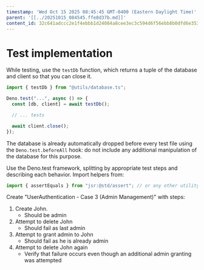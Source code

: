 ```yaml
---
timestamp: 'Wed Oct 15 2025 08:45:45 GMT-0400 (Eastern Daylight Time)'
parent: '[[../20251015_084545.ffe8d37b.md]]'
content_id: 32c641adccc2e1f4ebbb1d24084a8cee3ec3c594d6f56ebb8b0dfd6e35376761
---
```


# Test implementation

While testing, use the `testDb` function, which returns a tuple of the database and client so that you can close it.

```typescript
import { testDb } from "@utils/database.ts";

Deno.test("...", async () => {
  const [db, client] = await testDb();

  // ... tests

  await client.close();
});
```

The database is already automatically dropped before every test file using the `Deno.test.beforeAll` hook: do not include any additional manipulation of the database for this purpose.

Use the Deno.test framework, splitting by appropriate test steps and describing each behavior. Import helpers from:

```typescript
import { assertEquals } from "jsr:@std/assert"; // or any other utility from the library
```

Create "UserAuthentication - Case 3 (Admin Management)" with steps:

1. Create John.
   * Should be admin
2. Attempt to delete John
   * Should fail as last admin
3. Attempt to grant admin to John
   * Should fail as he is already admin
4. Attempt to delete John again
   * Verify that failure occurs even though an additional admin granting was attempted
